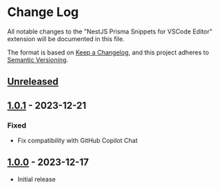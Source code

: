 # Change Log

All notable changes to the "NestJS Prisma Snippets for VSCode Editor" extension will be documented in this file.

The format is based on [Keep a Changelog](https://keepachangelog.com/en/1.0.0/),
and this project adheres to [Semantic Versioning](https://semver.org/spec/v2.0.0.html).

## [Unreleased]

## [1.0.1] - 2023-12-21

### Fixed

- Fix compatibility with GitHub Copilot Chat

## [1.0.0] - 2023-12-17

- Initial release

[unreleased]: https://github.com/ManuelGil/vscode-nestjs-prisma-snippets/compare/v1.0.1...HEAD
[1.0.1]: https://github.com/ManuelGil/vscode-nestjs-prisma-snippets/compare/v1.0.0...v1.0.1
[1.0.0]: https://github.com/ManuelGil/vscode-nestjs-prisma-snippets/releases/tag/v1.0.0
